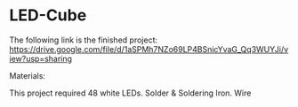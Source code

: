 # LED-Cube
The following link is the finished project:
https://drive.google.com/file/d/1aSPMh7NZo69LP4BSnicYvaG_Qq3WUYJi/view?usp=sharing

Materials:

This project required 48 white LEDs.
Solder & Soldering Iron.
Wire
